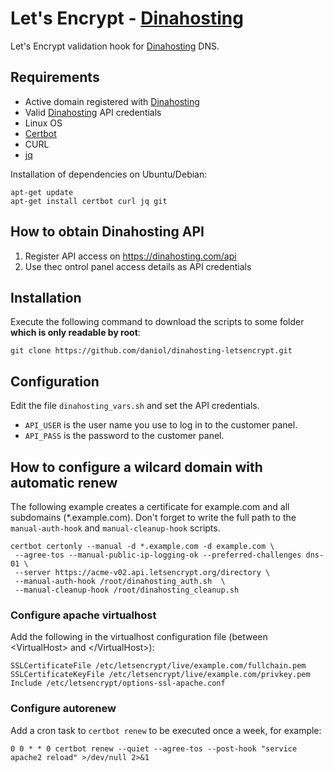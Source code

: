 # Let's Encrypt - [Dinahosting](https://dinahosting.com/?affref=5F664727881E1)
Let's Encrypt validation hook for [Dinahosting](https://dinahosting.com/?affref=5F664727881E1) DNS.

## Requirements

* Active domain registered with [Dinahosting](https://dinahosting.com/?affref=5F664727881E1)
* Valid [Dinahosting](https://dinahosting.com/?affref=5F664727881E1) API credentials
* Linux OS
* [Certbot](https://certbot.eff.org/)
* CURL
* [jq](https://stedolan.github.io/jq/)

Installation of dependencies on Ubuntu/Debian:

```
apt-get update
apt-get install certbot curl jq git
```

## How to obtain Dinahosting API

1. Register API access on https://dinahosting.com/api
2. Use thec ontrol panel access details as API credentials

## Installation

Execute the following command to download the scripts to some folder **which is only readable by root**:

```
git clone https://github.com/daniol/dinahosting-letsencrypt.git
```

## Configuration

Edit the file `dinahosting_vars.sh` and set the API credentials. 

* `API_USER` is the user name you use to log in to the customer panel.
* `API_PASS` is the password to the customer panel.

## How to configure a wilcard domain with automatic renew

The following example creates a certificate for example.com and all subdomains (*.example.com). Don't forget to write the full path to the `manual-auth-hook` and `manual-cleanup-hook` scripts.

```
certbot certonly --manual -d *.example.com -d example.com \
 --agree-tos --manual-public-ip-logging-ok --preferred-challenges dns-01 \
 --server https://acme-v02.api.letsencrypt.org/directory \
 --manual-auth-hook /root/dinahosting_auth.sh  \
 --manual-cleanup-hook /root/dinahosting_cleanup.sh
```

### Configure apache virtualhost

Add the following in the virtualhost configuration file (between &lt;VirtualHost&gt; and &lt;/VirtualHost&gt;): 

```
SSLCertificateFile /etc/letsencrypt/live/example.com/fullchain.pem
SSLCertificateKeyFile /etc/letsencrypt/live/example.com/privkey.pem
Include /etc/letsencrypt/options-ssl-apache.conf
```

### Configure autorenew

Add a cron task to `certbot renew` to be executed once a week, for example:

```
0 0 * * 0 certbot renew --quiet --agree-tos --post-hook "service apache2 reload" >/dev/null 2>&1
```

